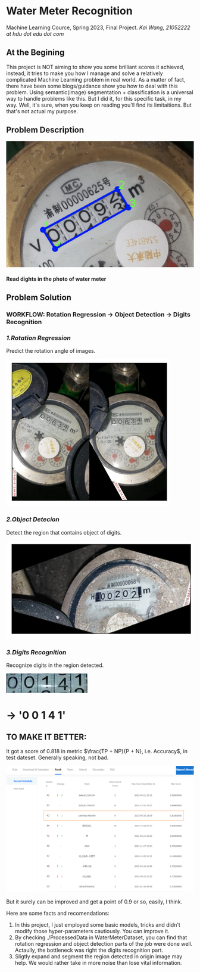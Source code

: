 # Water Meter Recognition
Machine Learning Cource, Spring 2023, Final Project.
*Kai Wang, 21052222 at hdu dot edu dot com*
## At the Begining
This project is NOT aiming to show you some brilliant scores it achieved, instead, it tries to make you how I manage and solve a relatively complicated Machine Learning problem in real world.
As a matter of fact, there have been some blogs/guidance show you how to deal with this problem. Using semantic(image) segmentation + classification is a universal way to handle problems like this.
But I did it, for this specific task, in my way. Well, it's sure, when you keep on reading you'll find its limitaitions. But that's not actual my purpose.

## Problem Description
![imgs](https://github.com/iaoqian/water_meter_recognition/blob/main/IMGS/data.png)
#### Read dights in the photo of water meter
## Problem Solution
### WORKFLOW:  Rotation Regression → Object Detection → Digits Recognition
### *1.Rotation Regression*
Predict the rotation angle of images.

![rota_reg](https://github.com/iaoqian/water_meter_recognition/blob/main/IMGS/rota_reg.png)

### *2.Object Detecion*
Detect the region that contains object of digits.

![object_detect](https://github.com/iaoqian/water_meter_recognition/blob/main/IMGS/detect.png)

### *3.Digits Recognition*
Recognize digits in the region detected.

![region_seged](https://github.com/iaoqian/water_meter_recognition/blob/main/IMGS/train_seg_1.jpg)
# → '0 0 1 4 1' #

## TO MAKE IT BETTER:
It got a score of 0.818 in metric $\frac{TP + NP}{P + N}, i.e. Accuracy$, in test dateset. Generally speaking, not bad.
 
![submit_socre](https://github.com/iaoqian/water_meter_recognition/blob/main/IMGS/submit_score.png)
 
But it surely can be improved and get a point of 0.9 or so, easily, I think.

Here are some facts and recomendations: 
1. In this project, I just employed some basic models, tricks and didn't modify those hyper-parameters cautiously. You can improve it.
2. By checking ./ProcessedData in WaterMeterDataset, you can find that rotation regression and object detection parts of the job were done well. Actaully, the bottleneck was right the digits recognition part.
3. Sligtly expand and segment the region detected in origin image may help. We would rather take in more noise than lose vital information.
